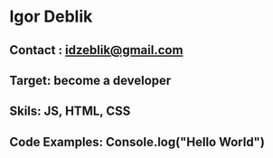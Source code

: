 # Igor Deblik
## Contact : idzeblik@gmail.com
## Target: become a developer
## Skils: JS, HTML, CSS
## Code Examples: Console.log("Hello World")